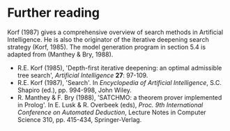 <!--H3: Section-->
# Further reading #

Korf (1987) gives a comprehensive overview of search methods in Artificial Intelligence. He is also the originator of the iterative deepening search strategy (Korf, 1985). The model generation program in section 5.4 is adapted from (Manthey & Bry, 1988).

* R.E. Korf (1985), 'Depth-first iterative deepening: an optimal admissible tree search', *Artificial Intelligence* **27**: 97-109.
* R.E. Korf (1987), 'Search'. In *Encyclopedia of Artificial Intelligence*, S.C. Shapiro (ed.), pp. 994-998, John Wiley.
* R. Manthey & F. Bry (1988), 'SATCHMO: a theorem prover implemented in Prolog'. In E. Lusk & R. Overbeek (eds), *Proc. 9th International Conference on Automated Deduction*, Lecture Notes in Computer Science 310, pp. 415-434, Springer‑Verlag.

